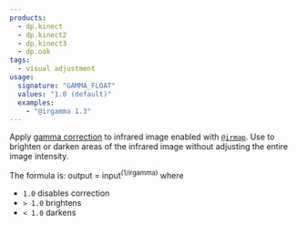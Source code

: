 ```yaml
---
products:
  - dp.kinect
  - dp.kinect2
  - dp.kinect3
  - dp.oak
tags:
  - visual adjustment
usage:
  signature: "GAMMA_FLOAT"
  values: "1.0 (default)"
  examples:
    - "@irgamma 1.3"
---
```


Apply [gamma correction](https://en.wikipedia.org/wiki/Gamma_correction)
to infrared image enabled with [`@irmap`](irmap.md). Use to brighten or darken
areas of the infrared image without adjusting the entire image intensity.

The formula is: output = input<sup>(1/irgamma)</sup> where

* `1.0` disables correction
* `> 1.0` brightens
* `< 1.0` darkens
